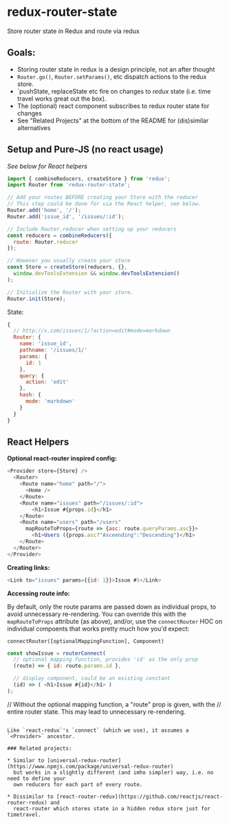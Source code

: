 # redux-router-state

Store router state in Redux and route via redux

## Goals:

* Storing router state in redux is a design principle, not an after thought
* `Router.go()`, `Router.setParams()`, etc dispatch actions to the redux store.
* `pushState, replaceState etc fire on changes to *redux* state (i.e. time travel works great out the box).
* The (optional) react <Router> component subscribes to redux router state for changes
* See "Related Projects" at the bottom of the README for (dis)similar alternatives

## Setup and Pure-JS (no react usage)

*See below for React helpers*

```js
import { combineReducers, createStore } from 'redux';
import Router from 'redux-router-state';

// Add your routes BEFORE creating your Store with the reducer
// This step could be done for via the React helper, see below.
Router.add('home', '/');
Router.add('issue_id', '/issues/:id');

// Include Router.reducer when setting up your reducers
const reducers = combineReducers({
  route: Router.reducer
});

// However you usually create your store
const Store = createStore(reducers, {},
  window.devToolsExtension && window.devToolsExtension()
);

// Initialize the Router with your store.
Router.init(Store);
```

State:

```js
{
  // http://x.com/issues/1/?action=edit#mode=markdown
  Router: {
    name: 'issue_id',
    pathname: '/issues/1/'
    params: {
      id: 1
    },
    query: {
      action: 'edit'
    },
    hash: {
      mode: 'markdown'
    }
  }
}
```

## React Helpers

**Optional react-router inspired config:**

```js
<Provider store={Store} />
  <Router>
    <Route name="home" path="/">
      <Home />
    </Route>
    <Route name="issues" path="/issues/:id">
        <h1>Issue #{props.id}</h1>
    </Route>
    <Route name="users" path="/users"
      mapRouteToProps={route => {asc: route.queryParams.asc}}>
        <h1>Users ({props.asc?"Asceending":"Descending")</h1>
    </Route>
  </Router>
</Provider>
```

**Creating links:**

```js
<Link to="issues" params={{id: 1}}>Issue #1</Link>
```

**Accessing route info:**

By default, only the route params are passed down as individual props, to avoid unnecessary re-rendering.  You can override this with the `mapRouteToProps` attribute (as above), and/or, use the `connectRouter` HOC on individual compoents that works pretty much how you'd expect:

`connectRouter([optionalMappingFunction], Component)`

```js
const showIssue = routerConnect(
  // optional mapping function, provides 'id' as the only prop
  (route) => { id: route.params.id },

  // display component, could be an existing constant
  (id) => ( <h1>Issue #{id}</h1> )
);
```

// Without the optional mapping function, a "route" prop is given, with the
// entire router state.  This may lead to unnecessary re-rendering.
```

Like `react-redux`'s `connect` (which we use), it assumes a `<Provider>` ancestor.

### Related projects:

* Similar to [universal-redux-router](https://www.npmjs.com/package/universal-redux-router)
  but works in a slightly different (and imho simpler) way, i.e. no need to define your
  own reducers for each part of every route.

* Dissimilar to [react-router-redux](https://github.com/reactjs/react-router-redux) and
  react-router which stores state in a hidden redux store just for timetravel.

